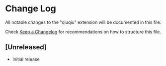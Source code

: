 # Change Log

All notable changes to the "qiuqiu" extension will be documented in this file.

Check [Keep a Changelog](http://keepachangelog.com/) for recommendations on how to structure this file.

## [Unreleased]

- Initial release